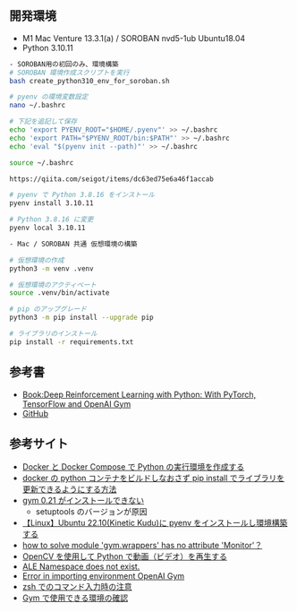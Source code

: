 ## 開発環境

- M1 Mac Venture 13.3.1(a) / SOROBAN nvd5-1ub Ubuntu18.04
- Python 3.10.11

```sh
- SOROBAN用の初回のみ、環境構築
# SOROBAN 環境作成スクリプトを実行
bash create_python310_env_for_soroban.sh

# pyenv の環境変数設定
nano ~/.bashrc

# 下記を追記して保存
echo 'export PYENV_ROOT="$HOME/.pyenv"' >> ~/.bashrc
echo 'export PATH="$PYENV_ROOT/bin:$PATH"' >> ~/.bashrc
echo 'eval "$(pyenv init --path)"' >> ~/.bashrc

source ~/.bashrc

https://qiita.com/seigot/items/dc63ed75e6a46f1accab

# pyenv で Python 3.8.16 をインストール
pyenv install 3.10.11

# Python 3.8.16 に変更
pyenv local 3.10.11
```

```sh
- Mac / SOROBAN 共通 仮想環境の構築

# 仮想環境の作成
python3 -m venv .venv

# 仮想環境のアクティベート
source .venv/bin/activate

# pip のアップグレード
python3 -m pip install --upgrade pip

# ライブラリのインストール
pip install -r requirements.txt
```

## 参考書

- [Book:Deep Reinforcement Learning with Python: With PyTorch, TensorFlow and OpenAI Gym](https://www.amazon.co.jp/dp/B091K32T2B)
- [GitHub](https://github.com/Apress/deep-reinforcement-learning-python)

## 参考サイト

- [Docker と Docker Compose で Python の実行環境を作成する](https://zuma-lab.com/posts/docker-python-settings)
- [docker の python コンテナをビルドしなおさず pip install でライブラリを更新できるようにする方法](https://asukiaaa.blogspot.com/2020/07/docker-python-pip-install-without-rebuilding.html)
- [gym 0.21 がインストールできない](https://github.com/openai/gym/issues/3176)
  - setuptools のバージョンが原因
- [【Linux】Ubuntu 22.10(Kinetic Kudu)に pyenv をインストールし環境構築する
  ](https://namileriblog.com/linux/ubuntu_pyenv/#i-3)
- [how to solve module 'gym.wrappers' has no attribute 'Monitor'？](https://stackoverflow.com/questions/71411045/how-to-solve-module-gym-wrappers-has-no-attribute-monitor)
- [OpenCV を使用して Python で動画（ビデオ）を再生する](https://laboratory.kazuuu.net/play-video-in-python-using-opencv/)
- [ALE Namespace does not exist.](https://github.com/openai/gym/issues/3201#issuecomment-1493032556)
- [Error in importing environment OpenAI Gym](https://stackoverflow.com/questions/69442971/error-in-importing-environment-openai-gym)
- [zsh でのコマンド入力時の注意](https://ttt24224222.hatenadiary.jp/entry/2018/06/30/181130)
- [Gym で使用できる環境の確認](https://github.com/openai/gym/issues/3201#issuecomment-1487606973)
